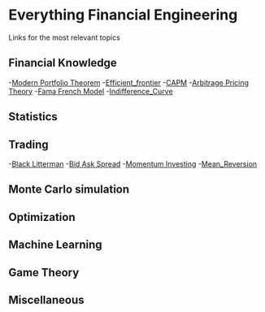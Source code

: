 # Everything Financial Engineering
Links for the most relevant topics

## Financial Knowledge
-[Modern Portfolio Theorem](https://en.wikipedia.org/wiki/Modern_portfolio_theory)
-[Efficient_frontier](https://en.wikipedia.org/wiki/Efficient_frontier)
-[CAPM](https://en.wikipedia.org/wiki/Capital_asset_pricing_model)
-[Arbitrage Pricing Theory](https://en.wikipedia.org/wiki/Arbitrage_pricing_theory)
-[Fama French Model](https://en.wikipedia.org/wiki/Fama%E2%80%93French_three-factor_model)
-[Indifference_Curve](https://en.wikipedia.org/wiki/Indifference_curve)

## Statistics


## Trading
-[Black Litterman](https://en.wikipedia.org/wiki/Black%E2%80%93Litterman_model)
-[Bid Ask Spread](https://en.wikipedia.org/wiki/Bid%E2%80%93ask_spread)
-[Momentum Investing](https://en.wikipedia.org/wiki/Momentum_investing)
-[Mean_Reversion](https://en.wikipedia.org/wiki/Mean_reversion_(finance))

## Monte Carlo simulation


## Optimization



## Machine Learning



## Game Theory



## Miscellaneous
